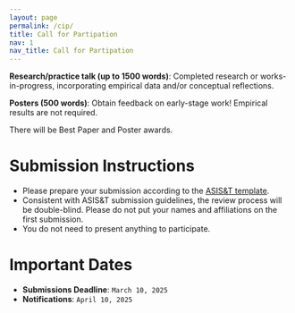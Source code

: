 ```yaml
---
layout: page
permalink: /cip/
title: Call for Partipation
nav: 1
nav_title: Call for Partipation
---
```


**Research/practice talk (up to 1500 words)**: Completed research or works-in-progress, incorporating empirical data and/or conceptual reflections. 

**Posters (500 words)**: Obtain feedback on early-stage work! Empirical results are not required.

There will be Best Paper and Poster awards.

# Submission Instructions
* Please prepare your submission according to the [ASIS&T template](https://growthzonecmsprodeastus.azureedge.net/sites/2036/Template-Instructions-2025-final.docx). 
* Consistent with ASIS&T submission guidelines, the review process will be double-blind. Please do not put your names and affiliations on the first submission.
* You do not need to present anything to participate.

# Important Dates
* **Submissions Deadline**: `March 10, 2025`
* **Notifications**: `April 10, 2025`
